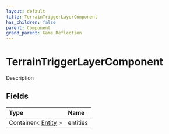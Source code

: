 ```yaml
---
layout: default
title: TerrainTriggerLayerComponent
has_children: false
parent: Component
grand_parent: Game Reflection
---
```

# TerrainTriggerLayerComponent
Description 

## Fields

| Type | Name |
|:----------|:--------------|
| Container< [Entity](/riftbreaker-wiki/docs/game-reflection/classes/entity/) > | entities |

